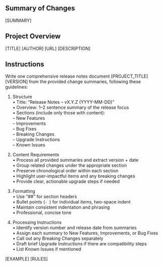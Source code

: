 ## Summary of Changes

[SUMMARY]

## Project Overview

[TITLE]
[AUTHOR]
[URL]
[DESCRIPTION]

## Instructions

Write one comprehensive release notes document [PROJECT_TITLE] [VERSION] from the provided change summaries, following these guidelines:

1. Structure  
   • Title: “Release Notes – vX.Y.Z (YYYY-MM-DD)”  
   • Overview: 1–2 sentence summary of the release focus  
   • Sections (include only those with content):  
     – New Features  
     – Improvements  
     – Bug Fixes  
     – Breaking Changes  
     – Upgrade Instructions  
     – Known Issues  

2. Content Requirements  
   • Process all provided summaries and extract version + date  
   • Group related changes under the appropriate section  
   • Preserve chronological order within each section  
   • Highlight user-impactful items and any breaking changes  
   • Provide clear, actionable upgrade steps if needed  

3. Formatting  
   • Use “##” for section headers  
   • Bullet points (`- `) for individual items, two-space indent  
   • Maintain consistent indentation and phrasing  
   • Professional, concise tone  

4. Processing Instructions  
   • Identify version number and release date from summaries  
   • Assign each summary to New Features, Improvements, or Bug Fixes  
   • Call out any Breaking Changes separately  
   • Draft brief Upgrade Instructions if there are compatibility steps  
   • List Known Issues if mentioned  

[EXAMPLE]
[RULES]

